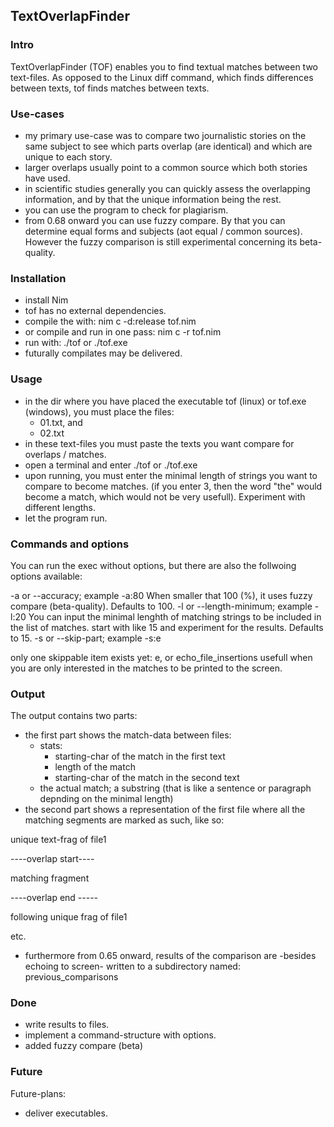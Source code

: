 ## TextOverlapFinder

### Intro

TextOverlapFinder (TOF) enables you to find textual matches between two text-files. As opposed to the Linux diff command, which finds differences between texts, tof finds matches between texts. 

### Use-cases

- my primary use-case was to compare two journalistic stories on the same subject to see which parts overlap (are identical) and which are unique to each story.
- larger overlaps usually point to a common source which both stories have used.
- in scientific studies generally you can quickly assess the overlapping information, and by that the unique information being the rest.
- you can use the program to check for plagiarism.
- from 0.68 onward you can use fuzzy compare. By that you can determine equal forms and subjects (aot equal / common sources). However the fuzzy comparison is still experimental concerning its beta-quality.


### Installation

- install Nim
- tof has no external dependencies.
- compile the with: nim c -d:release tof.nim
- or compile and run in one pass: nim c -r tof.nim
- run with: ./tof or ./tof.exe
- futurally compilates may be delivered.

### Usage

- in the dir where you have placed the executable tof (linux) or tof.exe (windows), you must place the files:
  - 01.txt, and
  - 02.txt
- in these text-files you must paste the texts you want compare for overlaps / matches.
- open a terminal and enter ./tof or ./tof.exe
- upon running, you must enter the minimal length of strings you want to compare to become matches. (if you enter 3, then the word "the" would become a match, which would not be very usefull). Experiment with different lengths.
- let the program run.

### Commands and options

You can run the exec without options, but there are also the follwoing options available:

-a or --accuracy; example -a:80
When smaller that 100 (%), it uses fuzzy compare (beta-quality). Defaults to 100.
-l or --length-minimum; example -l:20
You can input the minimal lenghth of matching strings to be included in the list of matches. start with like 15 and experiment for the results. Defaults to 15.
-s or --skip-part; example -s:e

only one skippable item exists yet: e, or echo_file_insertions
usefull when you are only interested in the matches to be printed to the screen.


### Output

The output contains two parts:
- the first part shows the match-data between files:
  - stats:
    - starting-char of the match in the first text
    - length of the match
    - starting-char of the match in the second text
  - the actual match; a substring (that is like a sentence or paragraph depnding on the minimal length)
- the second part shows a representation of the first file where all the matching segments are marked as such, like so: 

unique text-frag of file1

----overlap start----

matching fragment

----overlap end -----

following unique frag of file1

etc.

- furthermore from 0.65 onward, results of the comparison are -besides echoing to screen- written to a subdirectory named: previous_comparisons


### Done

- write results to files.
- implement a command-structure with options.
- added fuzzy compare (beta)

### Future

Future-plans:
- deliver executables.

